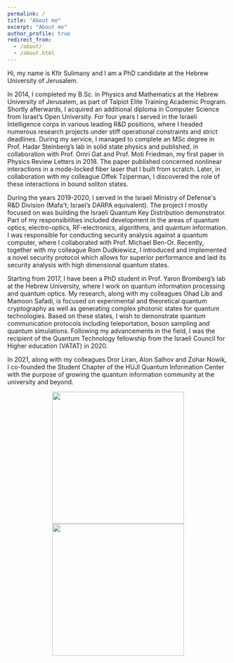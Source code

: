 ```yaml
---
permalink: /
title: "About me"
excerpt: "About me"
author_profile: true
redirect_from: 
  - /about/
  - /about.html
---
```


Hi, my name is Kfir Sulimany and I am a PhD candidate at the Hebrew University of Jerusalem.

In 2014, I completed my B.Sc. in Physics and Mathematics at the Hebrew University of Jerusalem, as part of Talpiot Elite Training Academic Program. Shortly afterwards, I acquired an additional diploma in Computer Science from Israel’s Open University. For four years I served in the Israeli Intelligence corps in various leading R&D positions, where I headed numerous research projects under stiff operational constraints and strict deadlines. During my service, I managed to complete an MSc degree in Prof. Hadar Steinberg’s lab in solid state physics and published, in collaboration with Prof. Omri Gat and Prof. Moti Friedman, my first paper in Physics Review Letters in 2018. The paper published concerned nonlinear interactions in a mode-locked fiber laser that I built from scratch. Later, in collaboration with my colleague Offek Tziperman, I discovered the role of these interactions in bound soliton states.

During the years 2019-2020, I served in the Israeli Ministry of Defense's R&D Division (Mafa't; Israel’s DARPA equivalent). The project I mostly focused on was building the Israeli Quantum Key Distribution demonstrator. Part of my responsibilities included development in the areas of quantum optics, electro-optics, RF-electronics, algorithms, and quantum information. I was responsible for conducting security analysis against a quantum computer, where I collaborated with Prof. Michael Ben-Or. Recently, together with my colleague Rom Dudkiewicz, I introduced and implemented a novel security protocol which allows for superior performance and laid its security analysis with high dimensional quantum states.

Starting from 2017, I have been a PhD student in Prof. Yaron Bromberg’s lab at the Hebrew University, where I work on quantum information processing and quantum optics. My research, along with my colleagues Ohad Lib and Mamoon Safadi, is focused on experimental and theoretical quantum cryptography as well as generating complex photonic states for quantum technologies. Based on these states, I wish to demonstrate quantum communication protocols including teleportation, boson sampling and quantum simulations. Following my advancements in the field, I was the recipient of the Quantum Technology fellowship from the Israeli Council for Higher education (VATAT) in 2020.

In 2021, along with my colleagues Dror Liran, Alon Salhov and Zohar Nowik, I co-founded the Student Chapter of the HUJI Quantum Information Center with the purpose of growing the quantum information community at the university and beyond.

<p align="center">
  <img src='/images/Group.png' width="300"> <img src='/images/Yaron.png' width="300">
</p>

